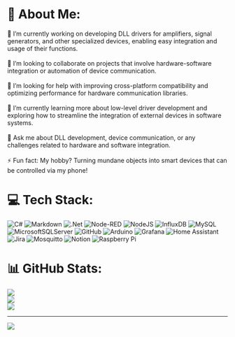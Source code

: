 # 💫 About Me:
🔭 I’m currently working on developing DLL drivers for amplifiers, signal generators, and other specialized devices, enabling easy integration and usage of their functions.<br><br>👯 I’m looking to collaborate on projects that involve hardware-software integration or automation of device communication.<br><br>🤝 I’m looking for help with improving cross-platform compatibility and optimizing performance for hardware communication libraries.<br><br>🌱 I’m currently learning more about low-level driver development and exploring how to streamline the integration of external devices in software systems.<br><br>💬 Ask me about DLL development, device communication, or any challenges related to hardware and software integration.<br><br>⚡  Fun fact: My hobby? Turning mundane objects into smart devices that can be controlled via my phone!


# 💻 Tech Stack:
![C#](https://img.shields.io/badge/c%23-%23239120.svg?style=flat&logo=csharp&logoColor=white) ![Markdown](https://img.shields.io/badge/markdown-%23000000.svg?style=flat&logo=markdown&logoColor=white) ![.Net](https://img.shields.io/badge/.NET-5C2D91?style=flat&logo=.net&logoColor=white) ![Node-RED](https://img.shields.io/badge/Node--RED-%238F0000.svg?style=flat&logo=node-red&logoColor=white) ![NodeJS](https://img.shields.io/badge/node.js-6DA55F?style=flat&logo=node.js&logoColor=white) ![InfluxDB](https://img.shields.io/badge/InfluxDB-22ADF6?style=flat&logo=InfluxDB&logoColor=white) ![MySQL](https://img.shields.io/badge/mysql-4479A1.svg?style=flat&logo=mysql&logoColor=white) ![MicrosoftSQLServer](https://img.shields.io/badge/Microsoft%20SQL%20Server-CC2927?style=flat&logo=microsoft%20sql%20server&logoColor=white) ![GitHub](https://img.shields.io/badge/github-%23121011.svg?style=flat&logo=github&logoColor=white) ![Arduino](https://img.shields.io/badge/-Arduino-00979D?style=flat&logo=Arduino&logoColor=white) ![Grafana](https://img.shields.io/badge/grafana-%23F46800.svg?style=flat&logo=grafana&logoColor=white) ![Home Assistant](https://img.shields.io/badge/home%20assistant-%2341BDF5.svg?style=flat&logo=home-assistant&logoColor=white) ![Jira](https://img.shields.io/badge/jira-%230A0FFF.svg?style=flat&logo=jira&logoColor=white) ![Mosquitto](https://img.shields.io/badge/mosquitto-%233C5280.svg?style=flat&logo=eclipsemosquitto&logoColor=white) ![Notion](https://img.shields.io/badge/Notion-%23000000.svg?style=flat&logo=notion&logoColor=white) ![Raspberry Pi](https://img.shields.io/badge/-RaspberryPi-C51A4A?style=flat&logo=Raspberry-Pi)
# 📊 GitHub Stats:
![](https://github-readme-stats.vercel.app/api?username=0aldone0&theme=dark&hide_border=false&include_all_commits=false&count_private=false)<br/>
![](https://github-readme-streak-stats.herokuapp.com/?user=0aldone0&theme=dark&hide_border=false)<br/>
![](https://github-readme-stats.vercel.app/api/top-langs/?username=0aldone0&theme=dark&hide_border=true&include_all_commits=true&count_private=true&layout=compact)

---
[![](https://visitcount.itsvg.in/api?id=0aldone0&icon=5&color=12)](https://visitcount.itsvg.in)

<!-- Proudly created with GPRM ( https://gprm.itsvg.in ) -->
